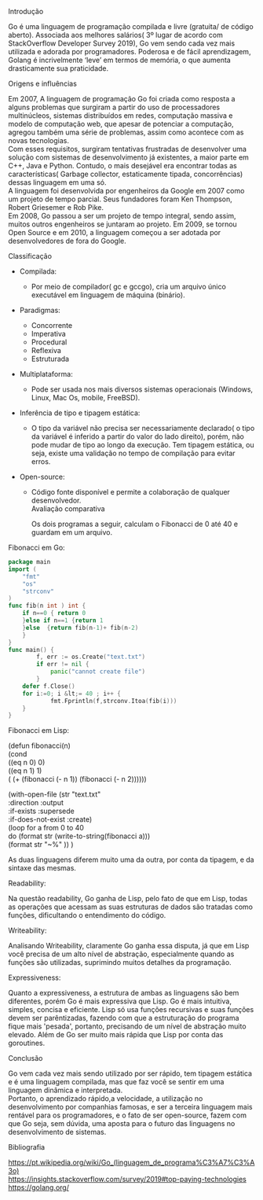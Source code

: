 ﻿Introdução  
  
  
Go é uma linguagem de programação compilada e livre (gratuita/ de código aberto). Associada aos melhores salários( 3º lugar de acordo com StackOverflow Developer Survey 2019), Go vem sendo cada vez mais utilizada e adorada por programadores. Poderosa e de fácil aprendizagem, Golang é incrivelmente ‘leve’ em termos de memória, o que aumenta drasticamente sua praticidade.  
  
  
Origens e influências  
   
Em 2007, A linguagem de programação Go foi criada como resposta a alguns problemas que surgiram a partir do uso de processadores multinúcleos, sistemas distribuídos em redes, computação massiva e modelo de computação web, que apesar de potenciar a computação, agregou também uma série de problemas, assim como acontece com as novas tecnologias.  
Com esses requisitos, surgiram tentativas frustradas de desenvolver uma solução com sistemas de desenvolvimento já existentes, a maior parte em C++, Java e Python. Contudo, o mais desejável era encontrar todas as características( Garbage collector, estaticamente tipada, concorrências)  dessas linguagem em uma só.   
A linguagem foi desenvolvida por engenheiros da Google em 2007 como um projeto de tempo parcial. Seus fundadores foram Ken Thompson, Robert Griesemer e Rob Pike.  
Em 2008, Go passou a ser um projeto de tempo integral, sendo assim, muitos outros engenheiros se juntaram ao projeto. Em 2009, se tornou Open Source e em 2010, a linguagem começou a ser adotada por desenvolvedores de fora do Google.  
  
  
Classificação  
  
  
* Compilada:  
   * Por meio de compilador( gc e gccgo), cria um arquivo único executável em linguagem de máquina (binário).   
* Paradigmas:  
   * Concorrente  
   * Imperativa  
   * Procedural  
   * Reflexiva  
   * Estruturada  
  
  
* Multiplataforma:   
   * Pode ser usada nos mais diversos sistemas operacionais (Windows, Linux, Mac Os, mobile, FreeBSD).  
* Inferência de tipo e tipagem estática:   
   * O tipo da variável não precisa ser necessariamente declarado( o tipo da variável é inferido a partir do valor do lado direito), porém, não pode mudar de tipo ao longo da execução.  Tem tipagem estática, ou seja, existe uma validação no tempo de compilação para evitar erros.  
  
  
* Open-source:   
   * Código fonte disponível e permite a colaboração de qualquer desenvolvedor.  
Avaliação comparativa    
  
        Os dois programas a seguir, calculam o Fibonacci de 0 até 40 e guardam em um arquivo.  
  
Fibonacci em Go:  
  
```GO  
package main  
import (    
    "fmt"  
    "os"  
    "strconv"  
)  
func fib(n int ) int {  
    if n==0 { return 0  
    }else if n==1 {return 1  
    }else  {return fib(n-1)+ fib(n-2)  
    }  
}  
func main() {  
        f, err := os.Create("text.txt")  
        if err != nil {  
            panic("cannot create file")  
        }  
    defer f.Close()  
    for i:=0; i &lt;= 40 ; i++ {  
            fmt.Fprintln(f,strconv.Itoa(fib(i)))  
    }  
}  
```  
Fibonacci em Lisp:  
  
  
(defun fibonacci(n)  
  (cond  
        ((eq n 0) 0)  
        ((eq n 1) 1)  
        ( (+ (fibonacci (- n 1)) (fibonacci (- n 2))))))  
  
  
(with-open-file (str "text.txt"  
                         :direction :output  
                         :if-exists :supersede  
                         :if-does-not-exist :create)  
    (loop for a from 0 to 40      
            do (format str (write-to-string(fibonacci a)))  
         (format str "~%" )) )  
  
  
As duas linguagens diferem muito uma da outra, por conta da tipagem, e da sintaxe das mesmas.  
  
  
Readability:  
  
  
Na questão readability, Go ganha de Lisp, pelo fato de que em Lisp, todas as operações que acessam as suas estruturas de dados são tratadas como funções, dificultando o entendimento do código.  
  
  
Writeability:  
  
  
Analisando Writeability, claramente Go ganha essa disputa, já que em Lisp você precisa de um alto nível de abstração, especialmente quando as funções são utilizadas, suprimindo muitos detalhes da programação.  
  
  
Expressiveness:  
  
  
Quanto a expressiveness, a estrutura de ambas as linguagens são bem diferentes, porém Go é mais expressiva que Lisp. Go é mais intuitiva, simples, concisa e eficiente. Lisp só usa funções recursivas e suas funções devem ser parêntizadas, fazendo com que a estruturação do programa fique mais 'pesada', portanto, precisando de um nível de abstração muito elevado. Além de Go ser muito mais rápida que Lisp por conta das goroutines.  
  
  
Conclusão   
  
  
Go vem cada vez mais sendo utilizado por ser rápido, tem tipagem estática e é uma linguagem compilada, mas que faz você se sentir em uma linguagem dinâmica e interpretada.   
Portanto, o aprendizado rápido,a  velocidade, a utilização no desenvolvimento por companhias famosas, e ser a terceira linguagem mais rentável para os programadores, e o fato de ser open-source,  fazem com que Go seja, sem dúvida, uma aposta para o futuro das linguagens no desenvolvimento de sistemas.  
  
  
Bibliografia  
  
  
https://pt.wikipedia.org/wiki/Go_(linguagem_de_programa%C3%A7%C3%A3o)  
https://insights.stackoverflow.com/survey/2019#top-paying-technologies  
https://golang.org/
